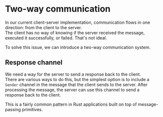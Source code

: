 # Two-way communication

In our current client-server implementation, communication flows in one direction: from the client to the server.\
The client has no way of knowing if the server received the message, executed it successfully, or failed.
That's not ideal.

To solve this issue, we can introduce a two-way communication system.

## Response channel

We need a way for the server to send a response back to the client.\
There are various ways to do this, but the simplest option is to include a `Sender` channel in
the message that the client sends to the server. After processing the message, the server can use
this channel to send a response back to the client.

This is a fairly common pattern in Rust applications built on top of message-passing primitives.
